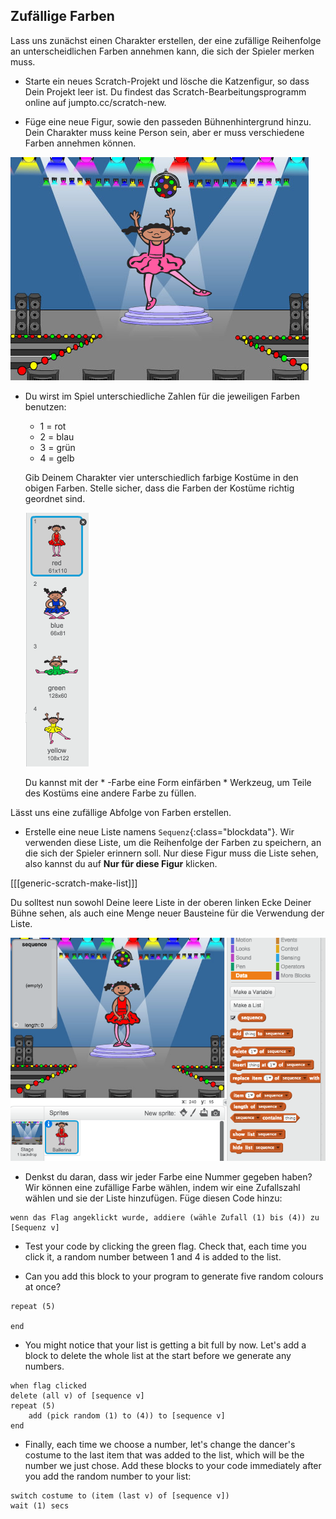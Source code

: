 ## Zufällige Farben

Lass uns zunächst einen Charakter erstellen, der eine zufällige Reihenfolge an unterscheidlichen Farben annehmen kann, die sich der Spieler merken muss.

+ Starte ein neues Scratch-Projekt und lösche die Katzenfigur, so dass Dein Projekt leer ist. Du findest das Scratch-Bearbeitungsprogramm online auf jumpto.cc/scratch-new.

+ Füge eine neue Figur, sowie den passeden Bühnenhintergrund hinzu. Dein Charakter muss keine Person sein, aber er muss verschiedene Farben annehmen können.

![screenshot](images/colour-sprite.png)

+ Du wirst im Spiel unterschiedliche Zahlen für die jeweiligen Farben benutzen:
    
    + 1 = rot
    + 2 = blau
    + 3 = grün
    + 4 = gelb
    
    Gib Deinem Charakter vier unterschiedlich farbige Kostüme in den obigen Farben. Stelle sicher, dass die Farben der Kostüme richtig geordnet sind.
    
    ![screenshot](images/colour-costume.png)
    
    Du kannst mit der * -Farbe eine Form einfärben * Werkzeug, um Teile des Kostüms eine andere Farbe zu füllen.

Lässt uns eine zufällige Abfolge von Farben erstellen.

+ Erstelle eine neue Liste namens `Sequenz`{:class="blockdata"}. Wir verwenden diese Liste, um die Reihenfolge der Farben zu speichern, an die sich der Spieler erinnern soll. Nur diese Figur muss die Liste sehen, also kannst du auf **Nur für diese Figur** klicken.

[[[generic-scratch-make-list]]]

Du solltest nun sowohl Deine leere Liste in der oberen linken Ecke Deiner Bühne sehen, als auch eine Menge neuer Bausteine für die Verwendung der Liste.

![screenshot](images/colour-list-blocks.png)

+ Denkst du daran, dass wir jeder Farbe eine Nummer gegeben haben? Wir können eine zufällige Farbe wählen, indem wir eine Zufallszahl wählen und sie der Liste hinzufügen. Füge diesen Code hinzu:

```blocks
wenn das Flag angeklickt wurde, addiere (wähle Zufall (1) bis (4)) zu [Sequenz v]
```

+ Test your code by clicking the green flag. Check that, each time you click it, a random number between 1 and 4 is added to the list.

+ Can you add this block to your program to generate five random colours at once?

```blocks
repeat (5)

end
```

+ You might notice that your list is getting a bit full by now. Let's add a block to delete the whole list at the start before we generate any numbers.

```blocks
when flag clicked
delete (all v) of [sequence v]
repeat (5)
    add (pick random (1) to (4)) to [sequence v]
end
```

+ Finally, each time we choose a number, let's change the dancer's costume to the last item that was added to the list, which will be the number we just chose. Add these blocks to your code immediately after you add the random number to your list:

```blocks
switch costume to (item (last v) of [sequence v])
wait (1) secs
```